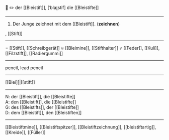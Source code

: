 🔵 ✏️ der [[Bleistift]], [ˈblaɪ̯stif]
die [[Bleistifte]]

---
1. Der Junge zeichnet mit dem [[Bleistift]]. (**zeichnen**)

, [[Stift]]

---
= [[Stift]], [[Schreibgerät]]
≈ [[Bleimine]], [[Stifthalter]]
≠ [[Feder]], [[Kuli]], [[Filzstift]], [[Radiergummi]]

---
pencil, lead pencil

---
[[Blei]]|[[stift]]

---
N: der [[Bleistift]], die [[Bleistifte]]  
A: den [[Bleistift]], die [[Bleistifte]]  
G: des [[Bleistifts]], der [[Bleistifte]]  
D: dem [[Bleistift]], den [[Bleistiften]]  

---
[[Bleistiftmine]], [[Bleistiftspitzer]], [[Bleistiftzeichnung]], [[bleistiftartig]], [[Kreide]], [[Füller]]